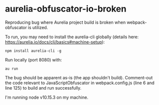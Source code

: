 # aurelia-obfuscator-io-broken
Reproducing bug where Aurelia project build is broken when webpack-obfuscator is utilized.

To run, you may need to install the aurelia-cli globally (details here: https://aurelia.io/docs/cli/basics#machine-setup):
```
npm install aurelia-cli -g
```

Run locally (port 8080) with:
```
au run
```

The bug should be apparent as-is (the app shouldn't build).
Comment-out the code relevant to JavaScriptObfuscator in webpack.config.js (line 6 and line 125) to build and run successfully.

I'm running node v10.15.3 on my machine.
